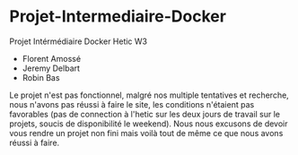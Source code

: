 # Projet-Intermediaire-Docker

Projet Intérmédiaire Docker Hetic W3

- Florent Amossé
- Jeremy Delbart
- Robin Bas

Le projet n'est pas fonctionnel, malgré nos multiple tentatives et recherche, nous n'avons pas réussi à faire le site, les conditions n'étaient pas favorables (pas de connection à l'hetic sur les deux jours de travail sur le projets, soucis de disponibilité le weekend). Nous nous excusons de devoir vous rendre un projet non fini mais voilà tout de même ce que nous avons réussi à faire.
